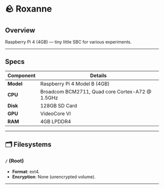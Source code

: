 # 🪨 Roxanne

## Overview

Raspberry Pi 4 (4GB) — tiny little SBC for various experiments.

---

## Specs

| Component | Details                                         |
| --------- | ----------------------------------------------- |
| **Model** | Raspberry Pi 4 Model B (4GB)                    |
| **CPU**   | Broadcom BCM2711, Quad core Cortex-A72 @ 1.5GHz |
| **Disk**  | 128GB SD Card                                   |
| **GPU**   | VideoCore VI                                    |
| **RAM**   | 4GB LPDDR4                                      |

---

## 🗂 Filesystems

### `/` (Root)

- **Format**: ext4.
- **Encryption**: None (unencrypted volume).

---
